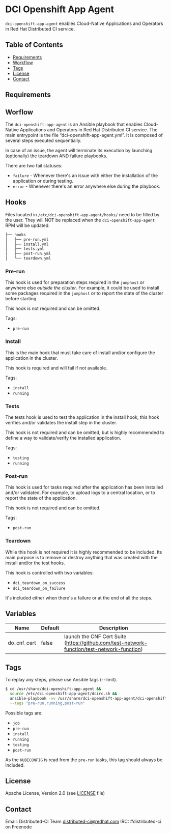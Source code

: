 # DCI Openshift App Agent

`dci-openshift-app-agent` enables Cloud-Native Applications and Operators in Red Hat Distributed CI service.

## Table of Contents

- [Requirements](#requirements)
- [Workflow](#workflow)
- [Tags](#tags)
- [License](#license)
- [Contact](#contact)

## Requirements

## Worflow

The `dci-openshift-app-agent` is an Ansible playbook that enables Cloud-Native Applications and Operators in Red Hat Distributed CI service. The main entrypoint is the file “dci-openshift-app-agent.yml”. It is composed of several steps executed sequentially.

In case of an issue, the agent will terminate its execution by launching (optionally) the teardown AND failure playbooks.

There are two fail statuses:

- `failure` - Whenever there's an issue with either the installation of the application or during testing.
- `error` - Whenever there's an error anywhere else during the playbook.

## Hooks

Files located in `/etc/dci-openshift-app-agent/hooks/` need to be filled by the user.
They will NOT be replaced when the `dci-openshift-app-agent` RPM will be updated.

```bash
├── hooks
│   ├── pre-run.yml
│   ├── install.yml
│   ├── tests.yml
│   ├── post-run.yml
│   └── teardown.yml
```

### Pre-run

This hook is used for preparation steps required in the `jumphost` or anywhere else _outside the cluster_. For example, it could be used to install some packages required in the `jumphost` or to report the state of the cluster before starting.

This hook is not required and can be omitted.

Tags:

- `pre-run`

### Install

This is the main hook that must take care of install and/or configure the application in the cluster.

This hook is required and will fail if not available.

Tags:

- `install`
- `running`

### Tests

The tests hook is used to test the application in the install hook, this hook verifies and/or validates the install step in the cluster.

This hook is not required and can be omitted, but is highly recommended to define a way to validate/verify the installed application.

Tags:

- `testing`
- `running`

### Post-run

This hook is used for tasks required after the application has been installed and/or validated. For example, to upload logs to a central location, or to report the state of the application.

This hook is not required and can be omitted.

Tags:

- `post-run`

### Teardown

While this hook is not required it is highly recommended to be included. Its main purpose is to remove or destroy anything that was created with the install and/or the test hooks.

This hook is controlled with two variables:

- `dci_teardown_on_success`
- `dci_teardown_on_failure`

It's included either when there's a failure or at the end of all the steps.

## Variables

Name | Default | Description
------------ | ------------- | -------------
 do\_cnf\_cert | false | launch the CNF Cert Suite (https://github.com/test-network-function/test-network-function)

## Tags

To replay any steps, please use Ansible tags (--limit).

```bash
$ cd /usr/share/dci-openshift-app-agent &&
  source /etc/dci-openshift-app-agent/dcirc.sh &&
  ansible-playbook -vv /usr/share/dci-openshift-app-agent/dci-openshift-app-agent.yml \
  --tags "pre-run,running,post-run"
```

Possible tags are:

- `job`
- `pre-run`
- `install`
- `running`
- `testing`
- `post-run`

As the `KUBECONFIG` is read from the `pre-run` tasks, this tag should always be included.

## License

Apache License, Version 2.0 (see [LICENSE](LICENSE) file)

## Contact

Email: Distributed-CI Team <distributed-ci@redhat.com>
IRC: #distributed-ci on Freenode
